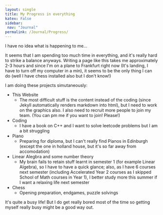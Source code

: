 ```yaml
---
layout: single
title: My Progress in everything
katex: False
sidebar:
 nav: "Journal"
permalink: /Journal/Progress/ 
---
```

I have no idea what is happening to me...

It seems that I am spending too much time in everything, and it's really hard to strike a balance anyways.
Writing a page like this takes me approximately 2-3 hours and since I'm on a plane to Frankfurt right now (It's landing, I have to turn off my computer in a min), it seems to be the only thing I can do (well I have chess installed also but I don't know!)

I am doing these projects simutaneously:
 - This Website
    - The most difficult stuff is the content instead of the coding (since Jekyll automatically renders markdown into html), but I need to work on the graphics also. I also need to recruit more people to join my team. (You can pm me if you want to join! Please!)
 - Coding
    - I have a book on C++ and I want to solve leetcode problems but I am a bit struggling
 - Piano
    - Preparing for diploma, but I can't really find Pianos in Edinburgh (except the one in holland house, but it's so far away from accomodation)
 - Linear Alegbra and some number theory
    - My brain fails to retain stuff learnt in semester 1 (for example Linear Algebra), so I have to have a quick glance; also, as I have 6 courses next semester (including Accelerated Year 2 courses as I skipped School of Math courses in Year 1), I better study more this summer if I want a relaxing life next semester
 - Chess 
    - Opening preparation, endgames, puzzle solvings

It's quite a busy life! But I do get really bored most of the time so getting myself really busy might be a good way out.





